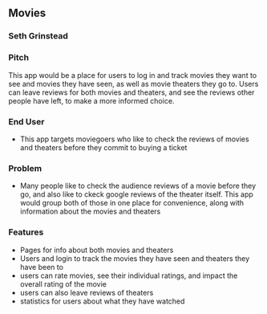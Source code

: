 ## Movies

### Seth Grinstead

### Pitch
This app would be a place for users to log in and track movies they want to see and movies they have seen, as well as movie theaters they go to.
Users can leave reviews for both movies and theaters, and see the reviews other people have left, to make a more informed choice.

### End User
* This app targets moviegoers who like to check the reviews of movies and theaters before they commit to buying a ticket

### Problem
* Many people like to check the audience reviews of a movie before they go, and also like to ckeck google reviews of the theater itself. This app would group both of those in one place for convenience, along with information about the movies and theaters

### Features
* Pages for info about both movies and theaters
* Users and login to track the movies they have seen and theaters they have been to
* users can rate movies, see their individual ratings, and impact the overall rating of the movie
* users can also leave reviews of theaters
* statistics for users about what they have watched